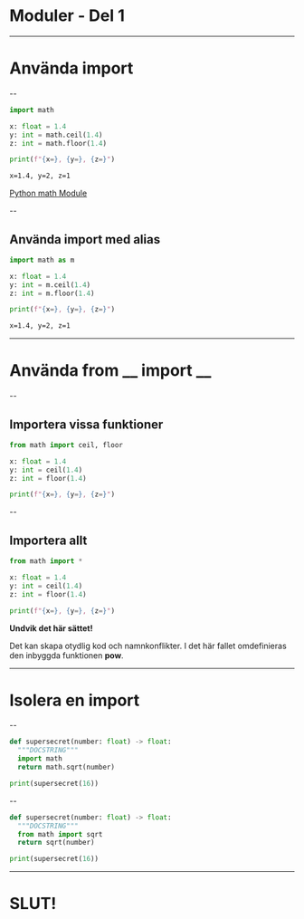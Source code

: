 # Moduler - Del 1

---

# Använda import

--

```python []
import math

x: float = 1.4
y: int = math.ceil(1.4)
z: int = math.floor(1.4)

print(f"{x=}, {y=}, {z=}")
```

```html []
x=1.4, y=2, z=1
```

[Python math Module](https://www.w3schools.com/python/module_math.asp)

--

## Använda import med alias

```python []
import math as m

x: float = 1.4
y: int = m.ceil(1.4)
z: int = m.floor(1.4)

print(f"{x=}, {y=}, {z=}")
```

```html []
x=1.4, y=2, z=1
```

---

# Använda from \_\_ import \_\_

--

## Importera vissa funktioner

```python []
from math import ceil, floor

x: float = 1.4
y: int = ceil(1.4)
z: int = floor(1.4)

print(f"{x=}, {y=}, {z=}")
```

--

## Importera allt

```python []
from math import *

x: float = 1.4
y: int = ceil(1.4)
z: int = floor(1.4)

print(f"{x=}, {y=}, {z=}")
```

**Undvik det här sättet!**

Det kan skapa otydlig kod och namnkonflikter. I det här fallet omdefinieras den inbyggda funktionen **pow**.

---

# Isolera en import

--

```python []
def supersecret(number: float) -> float:
  """DOCSTRING"""
  import math
  return math.sqrt(number)

print(supersecret(16))
```

--

```python []
def supersecret(number: float) -> float:
  """DOCSTRING"""
  from math import sqrt
  return sqrt(number)

print(supersecret(16))
```

---

# SLUT!
